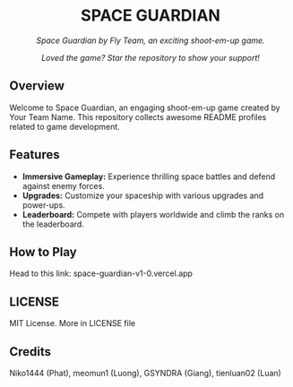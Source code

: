 <h1 align="center">SPACE GUARDIAN</h1>

<p align="center"><i>Space Guardian by Fly Team, an exciting shoot-em-up game.</i></p>

<p align="center"><i>Loved the game? Star the repository to show your support!</i></p>

## Overview

Welcome to Space Guardian, an engaging shoot-em-up game created by Your Team Name. This repository collects awesome README profiles related to game development.

## Features

- **Immersive Gameplay:** Experience thrilling space battles and defend against enemy forces.
- **Upgrades:** Customize your spaceship with various upgrades and power-ups.
- **Leaderboard:** Compete with players worldwide and climb the ranks on the leaderboard.

## How to Play

Head to this link: space-guardian-v1-0.vercel.app

## LICENSE

MIT License. More in LICENSE file

## Credits

Niko1444 (Phat), meomun1 (Luong), GSYNDRA (Giang), tienluan02 (Luan)
